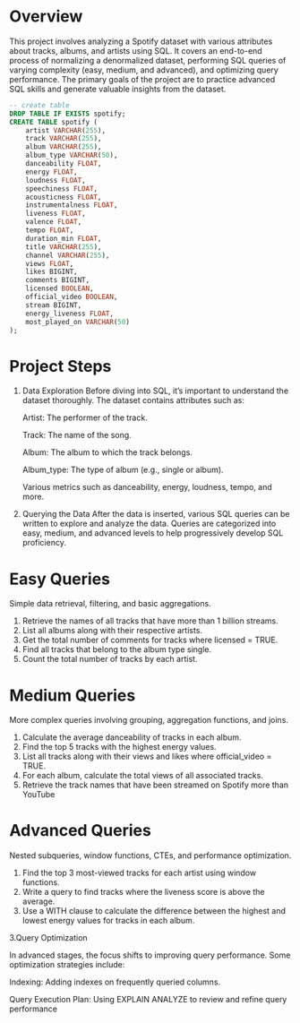 # Overview

This project involves analyzing a Spotify dataset with various attributes about tracks, albums, and artists using SQL. It covers an end-to-end process of normalizing a denormalized dataset, performing SQL queries of varying complexity (easy, medium, and advanced), and optimizing query performance. The primary goals of the project are to practice advanced SQL skills and generate valuable insights from the dataset.

```sql
-- create table
DROP TABLE IF EXISTS spotify;
CREATE TABLE spotify (
    artist VARCHAR(255),
    track VARCHAR(255),
    album VARCHAR(255),
    album_type VARCHAR(50),
    danceability FLOAT,
    energy FLOAT,
    loudness FLOAT,
    speechiness FLOAT,
    acousticness FLOAT,
    instrumentalness FLOAT,
    liveness FLOAT,
    valence FLOAT,
    tempo FLOAT,
    duration_min FLOAT,
    title VARCHAR(255),
    channel VARCHAR(255),
    views FLOAT,
    likes BIGINT,
    comments BIGINT,
    licensed BOOLEAN,
    official_video BOOLEAN,
    stream BIGINT,
    energy_liveness FLOAT,
    most_played_on VARCHAR(50)
);
```
# Project Steps

1. Data Exploration
Before diving into SQL, it’s important to understand the dataset thoroughly. The dataset contains attributes such as:

   Artist: The performer of the track.

   Track: The name of the song.

   Album: The album to which the track belongs.

   Album_type: The type of album (e.g., single or album).

   Various metrics such as danceability, energy, loudness, tempo, and more.

2. Querying the Data
After the data is inserted, various SQL queries can be written to explore and analyze the        data. Queries are categorized into easy, medium, and advanced levels to help progressively       develop SQL proficiency.

# Easy Queries

Simple data retrieval, filtering, and basic aggregations.
1. Retrieve the names of all tracks that have more than 1 billion streams.
2. List all albums along with their respective artists.
3. Get the total number of comments for tracks where licensed = TRUE.
4. Find all tracks that belong to the album type single.
5. Count the total number of tracks by each artist.

# Medium Queries

More complex queries involving grouping, aggregation functions, and joins.
1. Calculate the average danceability of tracks in each album.
2. Find the top 5 tracks with the highest energy values.
3. List all tracks along with their views and likes where official_video = TRUE.
4. For each album, calculate the total views of all associated tracks.
5. Retrieve the track names that have been streamed on Spotify more than YouTube

# Advanced Queries

Nested subqueries, window functions, CTEs, and performance optimization.
1. Find the top 3 most-viewed tracks for each artist using window functions.
2. Write a query to find tracks where the liveness score is above the average.
3. Use a WITH clause to calculate the difference between the highest and lowest energy values for tracks in each album.
   
3.Query Optimization

In advanced stages, the focus shifts to improving query performance. Some optimization           strategies include:
  
Indexing: Adding indexes on frequently queried columns.
  
Query Execution Plan: Using EXPLAIN ANALYZE to review and refine query performance
